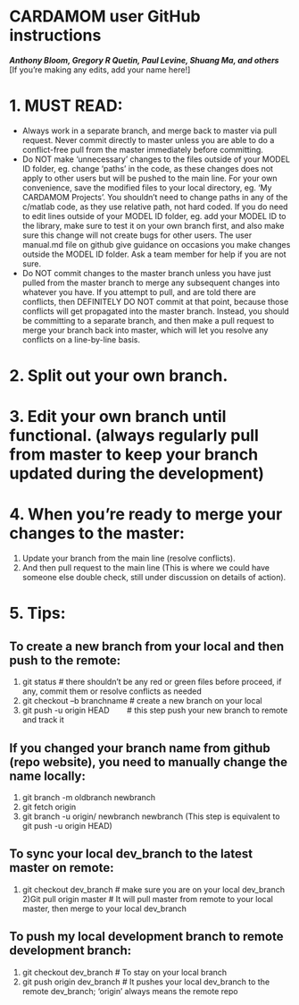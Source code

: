 # CARDAMOM user GitHub instructions
***Anthony Bloom, Gregory R Quetin, Paul Levine, Shuang Ma, and others***  
[If you’re making any edits, add your name here!]
# 1. MUST READ: 
* Always work in a separate branch, and merge back to master via pull request. Never commit directly to master unless you are able to do a conflict-free pull from the master immediately before committing.
* Do NOT make ‘unnecessary’ changes to the files outside of your MODEL ID folder, eg. change ‘paths’ in the code, as these changes does not apply to other users but will be pushed to the main line. For your own convenience, save the modified files to your local directory, eg. ‘My CARDAMOM Projects’. You shouldn’t need to change paths in any of the c/matlab code, as they use relative path, not hard coded. If you do need to edit lines outside of your MODEL ID folder, eg. add your MODEL ID to the library, make sure to test it on your own branch first, and also make sure this change will not create bugs for other users. The user manual.md file on github give guidance on occasions you make changes outside the MODEL ID folder. Ask a team member for help if you are not sure. 
* Do NOT commit changes to the master branch unless you have just pulled from the master branch to merge any subsequent changes into whatever you have. If you attempt to pull, and are told there are conflicts, then DEFINITELY DO NOT commit at that point, because those conflicts will get propagated into the master branch. Instead, you should be committing to a separate branch, and then make a pull request to merge your branch back into master, which will let you resolve any conflicts on a line-by-line basis.
# 2. Split out your own branch.
# 3. Edit your own branch until functional. (always regularly pull from master to keep your branch updated during the development)
# 4. When you’re ready to merge your changes to the master:
1) Update your branch from the main line (resolve conflicts). 
2) And then pull request to the main line (This is where we could have someone else double check, still under discussion on details of action).
# 5. Tips:
## To create a new branch from your local and then push to the remote:
1) git status # there shouldn’t be any red or green files before proceed, if any, commit them or resolve conflicts as needed
2) git checkout –b branchname # create a new branch on your local
3) git push -u origin HEAD        # this step push your new branch to remote and track it
 
## If you changed your branch name from github (repo website), you need to manually change the name locally:
1) git branch -m oldbranch newbranch
2) git fetch origin
3) git branch -u origin/ newbranch newbranch  (This step is equivalent to git push -u origin HEAD)

## To sync your local dev_branch to the latest master on remote:
1) git checkout dev_branch # make sure you are on your local dev_branch
2)Git pull origin master # It will pull master from remote to your local master, then merge to your local dev_branch

## To push my local development branch to remote development branch:
1) git checkout dev_branch # To stay on your local branch 
2) git push origin dev_branch # It pushes your local dev_branch to the remote dev_branch; ‘origin’ always means the remote repo
